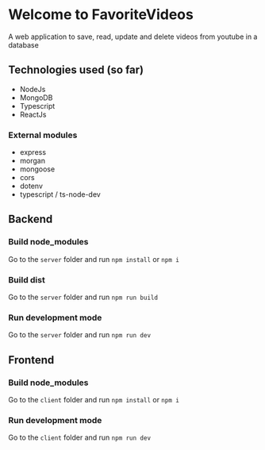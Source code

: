# Welcome to FavoriteVideos

A web application to save, read, update and delete videos from youtube in a database

## Technologies used (so far)

- NodeJs
- MongoDB
- Typescript
- ReactJs

### External modules

- express
- morgan
- mongoose
- cors
- dotenv
- typescript / ts-node-dev

## Backend
### Build node_modules

Go to the `server` folder and run `npm install` or `npm i`

### Build dist

Go to the `server` folder and run `npm run build`

### Run development mode

Go to the `server` folder and run `npm run dev`

## Frontend
### Build node_modules

Go to the `client` folder and run `npm install` or `npm i`

### Run development mode

Go to the `client` folder and run `npm run dev`
